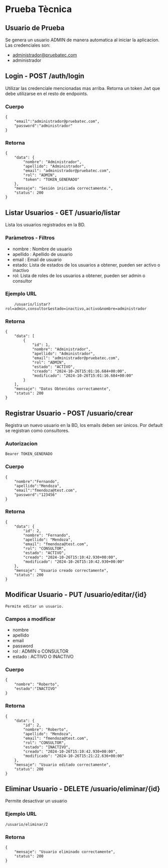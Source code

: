 # Prueba Tècnica

## Usuario de Prueba

Se genera un usuario ADMIN de manera automatica al iniciar la aplicacion. Las credenciales son:

* administrador@pruebatec.com
* administrador

## Login - POST /auth/login

Utilizar las credenciale mencionadas mas arriba. Retorna un token Jwt que debe utilizarse en 
el resto de endpoints.

### Cuerpo
    
    {
        "email":"administrador@pruebatec.com",
        "password":"administrador"
    }

### Retorna

    {
        "data": {
            "nombre": "Administrador",
            "apellido": "Administrador",
            "email": "administrador@pruebatec.com",
            "rol": "ADMIN",
            "token": "TOKEN_GENERADO"
        },
        "mensaje": "Sesión iniciada correctamente.",
        "status": 200
    }

## Listar Usuarios - GET /usuario/listar

Lista los usuarios registrados en la BD.

### Paràmetros - Filtros

* nombre : Nombre de usuario
* apellido : Apellido de usuario
* email : Email de usuario
* estado: Lista de estados de los usuarios a obtener, pueden ser activo o inactivo
* rol:  Lista de roles de los usuarios a obtener, pueden ser admin o consultor

### Ejemplo URL

        /usuario/listar?rol=admin,consultor&estado=inactivo,activo&nombre=administrador

### Retorna

    {
        "data": [
            {
                "id": 1,
                "nombre": "Administrador",
                "apellido": "Administrador",
                "email": "administrador@pruebatec.com",
                "rol": "ADMIN",
                "estado": "ACTIVO",
                "creado": "2024-10-26T15:01:16.684+00:00",
                "modificado": "2024-10-26T15:01:16.684+00:00"
            }
        ],
        "mensaje": "Datos Obtenidos correctamente",
        "status": 200
    }

## Registrar Usuario -  POST /usuario/crear

Registra un nuevo usuario en la BD, los emails deben ser ùnicos. 
Por default se registran como consultores.

### Autorizacion

    Bearer TOKEN_GENERADO

### Cuerpo

    {
        "nombre":"Fernando",
        "apellido":"Mendoza",
        "email":"fmendoza@test.com",
        "password":"123456"
    }

### Retorna

    {
        "data": {
            "id": 2,
            "nombre": "Fernando",
            "apellido": "Mendoza",
            "email": "fmendoza@test.com",
            "rol": "CONSULTOR",
            "estado": "ACTIVO",
            "creado": "2024-10-26T15:10:42.930+00:00",
            "modificado": "2024-10-26T15:10:42.930+00:00"
        },
        "mensaje": "Usuario creado correctamente",
        "status": 200
    }


## Modificar Usuario -  PUT /usuario/editar/{id}

    Permite editar un usuario.

### Campos a modificar

* nombre
* apellido
* email
* password
* rol : ADMIN o CONSULTOR 
* estado : ACTIVO O INACTIVO

### Cuerpo

    {
        "nombre": "Roberto",
        "estado":"INACTIVO"
    }

### Retorna
    {
        "data": {
            "id": 2,
            "nombre": "Roberto",
            "apellido": "Mendoza",
            "email": "fmendoza@test.com",
            "rol": "CONSULTOR",
            "estado": "INACTIVO",
            "creado": "2024-10-26T15:10:42.930+00:00",
            "modificado": "2024-10-26T15:21:22.636+00:00"
        },
        "mensaje": "Usuario editado correctamente",
        "status": 200
    }    

## Eliminar Usuario -  DELETE /usuario/eliminar/{id}

Permite desactivar un usuario

### Ejemplo URL

    /usuario/eliminar/2

### Retorna

    {
        "mensaje": "Usuario eliminado correctamente",
        "status": 200
    }